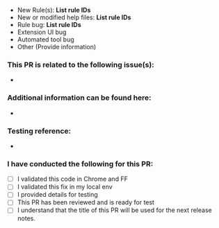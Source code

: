 <!-- The title of this PR will be used for release notes, please provide a relevant title. 
The following formats should be use for the release notes and PRs.

**Rule/Engine updates:**
newrule(`ruleid`): Title of PR
fixrule(`ruleid`): Title of PR
feature(engine): Title of PR
fix(engine): Title of PR
chore(`ruleid`|engine): Title of PR

**Tool updates:
feature(extension|node|karma|cypress): Title of PR
fix(extension|node|karma|cypress): Title of PR
chore(extension|node|karma|cypress|repo): Title of PR

Please review more info: https://github.com/IBMa/equal-access/wiki/Release-notes -->

<!-- Specify what this PR is doing. Remove all that do not apply -->
* New Rule(s): **List rule IDs**
* New or modified help files: **List rule IDs**
* Rule bug: **List rule IDs**
* Extension UI bug
* Automated tool bug
* Other (Provide information)

### This PR is related to the following issue(s): 
- <!-- Provide each ticket on a new line with # -->


### Additional information can be found here: 
- <!-- Provide the name of the rule & reference link or doc(s) -->


### Testing reference: 
- <!-- Provide testing file(s) or/and code sandbox link(s). Also, provide details on the expected behavior -->


### I have conducted the following for this PR: 
- [ ] I validated this code in Chrome and FF 
- [ ] I validated this fix in my local env
- [ ] I provided details for testing
- [ ] This PR has been reviewed and is ready for test  
- [ ] I understand that the title of this PR will be used for the next release notes.
